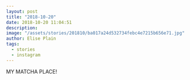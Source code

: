 ```yaml
---
layout: post
title: "2018-10-20"
date: 2018-10-20 11:04:51
description: 
image: "/assets/stories/201810/ba017a24d532734febc4e7215b656e71.jpg"
author: Elise Plain
tags: 
  - stories
  - instagram
---
```


MY MATCHA PLACE!
<p></p>
